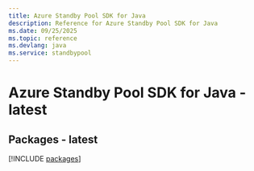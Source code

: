 ```yaml
---
title: Azure Standby Pool SDK for Java
description: Reference for Azure Standby Pool SDK for Java
ms.date: 09/25/2025
ms.topic: reference
ms.devlang: java
ms.service: standbypool
---
```

# Azure Standby Pool SDK for Java - latest
## Packages - latest
[!INCLUDE [packages](standby-pool-index.md)]